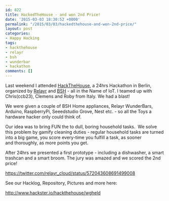 ```yaml
---
id: 822
title: HackedTheHouse - and won 2nd Price!
date: '2015-03-03 18:30:52 +0000'
permalink: "/2015/03/03/hackedthehouse-and-won-2nd-price/"
layout: post
categories:
- Happy Hacking
tags:
- hackthehouse
- relayr
- bsh
- wunderbar
- hackathon
comments: []
---
```

Last weekend I attended&nbsp;[HackTheHouse](http://hackthehouse.io "HackTheHouse"), a 24hrs Hackathon in Berlin, organized by [Relayr](https://relayr.io/) and [BSH](https://www.bsh-group.de/) - all in the Name of IoT. I teamed up with Chris(ccb23), Clemens and Roby from Italy. We had a blast!

We were given a couple of BSH Home appliances, Relayr WunderBars, Arduino, RaspberryPi, Seeedstudio Grove, Nest etc. - so all the Toys a hardware hacker only could think of.

Our idea was to bring FUN the&nbsp;to dull, boring household tasks. &nbsp;We solve this problem by gamify cleaning duties - regular household tasks are turned into a big game, you score every-time you fulfill a task, as sooner and&nbsp;thoroughly, as more&nbsp;points you get.

After 24hrs we presented a first prototype - including a dishwasher, a smart trashcan and a smart broom. The jury was amazed and we scored the 2nd price!

<https://twitter.com/relayr_cloud/status/572043608691499008>

See our Hacklog, Repository, Pictures and more here:

<http://www.hackster.io/hackthehouse/wgheld>